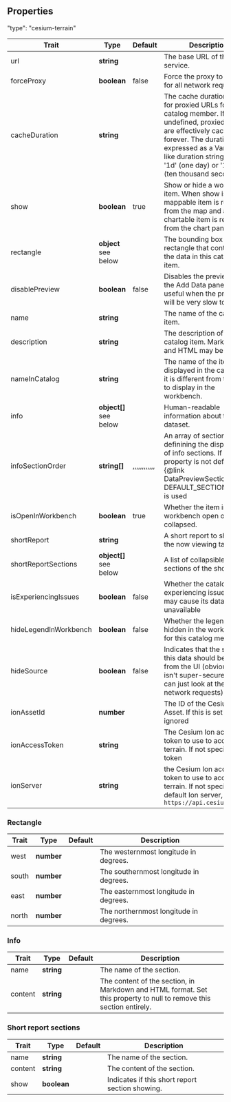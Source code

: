 


## Properties

"type": "cesium-terrain"

| Trait | Type | Default | Description |
| ------ | ------ | ------ | ------ |
| url | **string** |  | The base URL of the file or service. |
| forceProxy | **boolean** | false | Force the proxy to be used for all network requests. |
| cacheDuration | **string** |  | The cache duration to use for proxied URLs for this catalog member. If undefined, proxied URLs are effectively cachable forever. The duration is expressed as a Varnish-like duration string, such as '1d' (one day) or '10000s' (ten thousand seconds). |
| show | **boolean** | true | Show or hide a workbench item. When show is false, a mappable item is removed from the map and a chartable item is removed from the chart panel. |
| rectangle | **object** <br> see below | | The bounding box rectangle that contains all the data in this catalog item. |
| disablePreview | **boolean** | false | Disables the preview on the Add Data panel. This is useful when the preview will be very slow to load. |
| name | **string** |  | The name of the catalog item. |
| description | **string** |  | The description of the catalog item. Markdown and HTML may be used. |
| nameInCatalog | **string** |  | The name of the item to be displayed in the catalog, if it is different from the one to display in the workbench. |
| info | **object[]** <br> see below | | Human-readable information about this dataset. |
| infoSectionOrder | **string[]** | ,,,,,,,,,,,, | An array of section titles definining the display order of info sections. If this property is not defined, {@link DataPreviewSections}'s DEFAULT_SECTION_ORDER is used |
| isOpenInWorkbench | **boolean** | true | Whether the item in the workbench open or collapsed. |
| shortReport | **string** |  | A short report to show on the now viewing tab. |
| shortReportSections | **object[]** <br> see below | | A list of collapsible sections of the short report |
| isExperiencingIssues | **boolean** | false | Whether the catalog item is experiencing issues which may cause its data to be unavailable |
| hideLegendInWorkbench | **boolean** | false | Whether the legend is hidden in the workbench for this catalog member. |
| hideSource | **boolean** | false | Indicates that the source of this data should be hidden from the UI (obviously this isn't super-secure as you can just look at the network requests). |
| ionAssetId | **number** |  | The ID of the Cesium Ion Asset. If this is set url is ignored |
| ionAccessToken | **string** |  | The Cesium Ion access token to use to access the terrain. If not specified, the token |
| ionServer | **string** |  | the Cesium Ion access token to use to access the terrain. If not specified, the default Ion server, `https://api.cesium.com/` |
 

### Rectangle
| Trait | Type | Default | Description |
| ------ | ------ | ------ | ------ |
| west | **number** |  | The westernmost longitude in degrees. |
| south | **number** |  | The southernmost longitude in degrees. |
| east | **number** |  | The easternmost longitude in degrees. |
| north | **number** |  | The northernmost longitude in degrees. |

### Info
| Trait | Type | Default | Description |
| ------ | ------ | ------ | ------ |
| name | **string** |  | The name of the section. |
| content | **string** |  | The content of the section, in Markdown and HTML format. Set this property to null to remove this section entirely. |

### Short report sections
| Trait | Type | Default | Description |
| ------ | ------ | ------ | ------ |
| name | **string** |  | The name of the section. |
| content | **string** |  | The content of the section. |
| show | **boolean** |  | Indicates if this short report section showing. |
